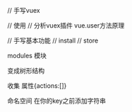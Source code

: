 // 手写vuex

// 使用
// 分析vuex插件 vue.user方法原理


// 手写基本功能
  // install
  // store

<!--  -->

  modules 模块

  变成树形结构

  收集 属性{actions:[]}

  命名空间 在你的key之前添加字符串